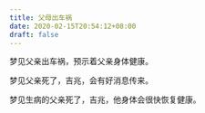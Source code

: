 ```yaml
---
title: 父母出车祸
date: 2020-02-15T20:54:12+08:00
draft: false
---
```


梦见父亲出车祸，预示着父亲身体健康。

梦见父亲死了，吉兆，会有好消息传来。

梦见生病的父亲死了，吉兆，他身体会很快恢复健康。


